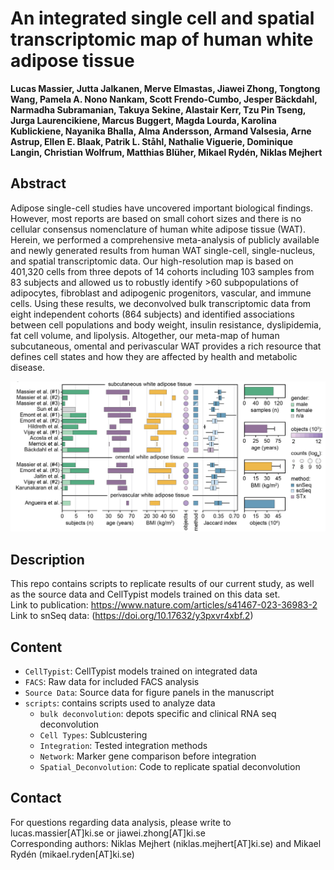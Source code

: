 # An integrated single cell and spatial transcriptomic map of human white adipose tissue
**Lucas Massier, Jutta Jalkanen, Merve Elmastas, Jiawei Zhong, Tongtong Wang, Pamela A. Nono Nankam, Scott Frendo-Cumbo, Jesper Bäckdahl, Narmadha Subramanian, Takuya Sekine, Alastair Kerr, Tzu Pin Tseng, Jurga Laurencikiene, Marcus Buggert, Magda Lourda, Karolina Kublickiene, Nayanika Bhalla, Alma Andersson, Armand Valsesia, Arne Astrup, Ellen E. Blaak, Patrik L. Ståhl, Nathalie Viguerie, Dominique Langin, Christian Wolfrum, Matthias Blüher, Mikael Rydén, Niklas Mejhert**



## Abstract
Adipose single-cell studies have uncovered important biological findings. However, most reports are based on small cohort sizes and there is no cellular consensus nomenclature of human white adipose tissue (WAT). Herein, we performed a comprehensive meta-analysis of publicly available and newly generated results from human WAT single-cell, single-nucleus, and spatial transcriptomic data. Our high-resolution map is based on 401,320  cells from three depots of 14  cohorts including 103 samples from 83 subjects and allowed us to robustly identify >60 subpopulations of adipocytes, fibroblast and adipogenic progenitors, vascular, and immune cells. Using these results, we deconvolved bulk transcriptomic data from eight independent cohorts (864 subjects) and identified associations between cell populations and body weight, insulin resistance, dyslipidemia, fat cell volume, and lipolysis. Altogether, our meta-map of human subcutaneous, omental and perivascular WAT provides a rich resource that defines cell states and how they are affected by health and metabolic disease. 

![Cohort Overview](/images/Cohort_Overview.PNG)

## Description
This repo contains scripts to replicate results of our current study, as well as the source data and CellTypist models trained on this data set.  
Link to publication: https://www.nature.com/articles/s41467-023-36983-2  
Link to snSeq data: (https://doi.org/10.17632/y3pxvr4xbf.2)



## Content

* `CellTypist`: CellTypist models trained on integrated data
* `FACS`: Raw data for included FACS analysis  
* `Source Data`: Source data for figure panels in the manuscript
* `scripts`: contains scripts used to analyze data
  * `bulk deconvolution`: depots specific and clinical RNA seq deconvolution
  * `Cell Types`: Sublcustering
  * `Integration`: Tested integration methods
  * `Network`: Marker gene comparison before integration
  * `Spatial_Deconvolution`: Code to replicate spatial deconvolution



## Contact
For questions regarding data analysis, please write to lucas.massier[AT]ki.se or jiawei.zhong[AT]ki.se  
Corresponding authors: Niklas Mejhert (niklas.mejhert[AT]ki.se) and Mikael Rydén (mikael.ryden[AT]ki.se)

